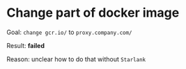 # Change part of docker image

Goal: `change gcr.io/` to `proxy.company.com/`

Result: **failed**

Reason: unclear how to do that without `Starlank`